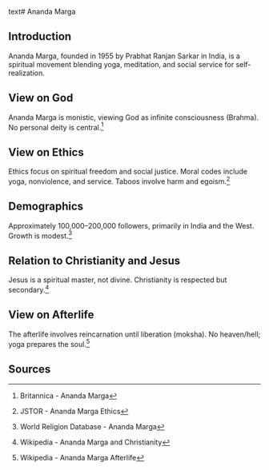 text# Ananda Marga
## Introduction
Ananda Marga, founded in 1955 by Prabhat Ranjan Sarkar in India, is a spiritual movement blending yoga, meditation, and social service for self-realization.
## View on God
Ananda Marga is monistic, viewing God as infinite consciousness (Brahma). No personal deity is central.[^6]
## View on Ethics
Ethics focus on spiritual freedom and social justice. Moral codes include yoga, nonviolence, and service. Taboos involve harm and egoism.[^7]
## Demographics
Approximately 100,000–200,000 followers, primarily in India and the West. Growth is modest.[^8]
## Relation to Christianity and Jesus
Jesus is a spiritual master, not divine. Christianity is respected but secondary.[^9]
## View on Afterlife
The afterlife involves reincarnation until liberation (moksha). No heaven/hell; yoga prepares the soul.[^10]
## Sources
[^6]: Britannica - Ananda Marga[](https://www.britannica.com/topic/Ananda-Marga)
[^7]: JSTOR - Ananda Marga Ethics[](https://www.jstor.org/stable/3260854)
[^8]: World Religion Database - Ananda Marga[](https://www.worldreligiondatabase.org)
[^9]: Wikipedia - Ananda Marga and Christianity[](https://en.wikipedia.org/wiki/Ananda_Marga#Christianity)
[^10]: Wikipedia - Ananda Marga Afterlife[](https://en.wikipedia.org/wiki/Ananda_Marga#Afterlife)
